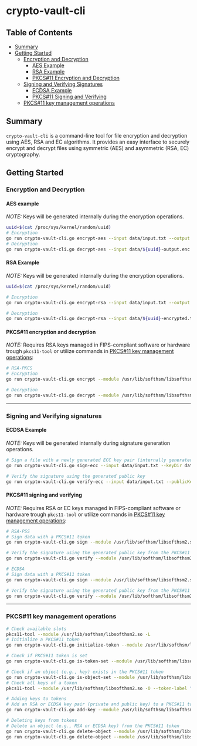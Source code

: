 # crypto-vault-cli

## Table of Contents

- [Summary](#summary)
- [Getting Started](#getting-started)
  - [Encryption and Decryption](#encryption-and-decryption)
    - [AES Example](#aes-example)
    - [RSA Example](#rsa-example)
    - [PKCS#11 Encryption and Decryption](#pkcs11-encryption-and-decryption)
  - [Signing and Verifying Signatures](#signing-and-verifying-signatures)
    - [ECDSA Example](#ecdsa-example)
    - [PKCS#11 Signing and Verifying](#pkcs11-signing-and-verifying)
  - [PKCS#11 key management operations](#pkcs11-key-management-operations)

## Summary

`crypto-vault-cli` is a command-line tool for file encryption and decryption using AES, RSA and EC algorithms. It provides an easy interface to securely encrypt and decrypt files using symmetric (AES) and asymmetric (RSA, EC) cryptography.

## Getting Started

### Encryption and Decryption

#### AES example

*NOTE:* Keys will be generated internally during the encryption operations.

```sh
uuid=$(cat /proc/sys/kernel/random/uuid)
# Encryption
go run crypto-vault-cli.go encrypt-aes --input data/input.txt --output data/${uuid}-output.enc --keySize 16 --keyDir data/
# Decryption
go run crypto-vault-cli.go decrypt-aes --input data/${uuid}-output.enc --output data/${uuid}-decrypted.txt --symmetricKey <your generated symmetric key from previous encryption operation>
```

#### RSA Example

*NOTE:* Keys will be generated internally during the encryption operations.

```sh
uuid=$(cat /proc/sys/kernel/random/uuid)

# Encryption
go run crypto-vault-cli.go encrypt-rsa --input data/input.txt --output data/${uuid}-encrypted.txt --keyDir data/

# Decryption
go run crypto-vault-cli.go decrypt-rsa --input data/${uuid}-encrypted.txt --output data/${uuid}-decrypted.txt --privateKey <your generated private key from previous encryption operation>
```

#### PKCS#11 encryption and decryption

*NOTE:* Requires RSA keys managed in FIPS-compliant software or hardware trough `pkcs11-tool` or utilize commands in [PKCS#11 key management operations](#pkcs11-key-management-operations):

```sh
# RSA-PKCS
# Encryption
go run crypto-vault-cli.go encrypt --module /usr/lib/softhsm/libsofthsm2.so --token-label my-token --object-label my-rsa-key --user-pin 5678 --key-type RSA --input-file data/input.txt --output-file data/encrypted-output.enc

# Decryption
go run crypto-vault-cli.go decrypt --module /usr/lib/softhsm/libsofthsm2.so --token-label my-token --object-label my-rsa-key --user-pin 5678 --key-type RSA --input-file data/encrypted-output.enc --output-file data/decrypted-output.txt
```

---

### Signing and Verifying signatures

#### ECDSA Example

*NOTE:* Keys will be generated internally during signature generation operations.

```sh
# Sign a file with a newly generated ECC key pair (internally generated)
go run crypto-vault-cli.go sign-ecc --input data/input.txt --keyDir data

# Verify the signature using the generated public key
go run crypto-vault-cli.go verify-ecc --input data/input.txt --publicKey <your generated public key from previous signing operation> --signature <your generated signature file from previous signing operation>
```

#### PKCS#11 signing and verifying

*NOTE:* Requires RSA or EC keys managed in FIPS-compliant software or hardware trough `pkcs11-tool` or utilize commands in [PKCS#11 key management operations](#pkcs11-key-management-operations):

```sh
# RSA-PSS
# Sign data with a PKCS#11 token
go run crypto-vault-cli.go sign --module /usr/lib/softhsm/libsofthsm2.so --token-label my-token --object-label my-rsa-key --user-pin 5678 --key-type RSA --input-file data/input.txt --output-file data/signature.sig

# Verify the signature using the generated public key from the PKCS#11 token
go run crypto-vault-cli.go verify --module /usr/lib/softhsm/libsofthsm2.so --token-label my-token --object-label my-rsa-key --user-pin 5678 --key-type RSA --data-file data/input.txt --signature-file data/signature.sig

# ECDSA
# Sign data with a PKCS#11 token
go run crypto-vault-cli.go sign --module /usr/lib/softhsm/libsofthsm2.so --token-label my-token --object-label my-ecdsa-key --user-pin 5678 --key-type ECDSA --input-file data/input.txt --output-file data/signature.sig

# Verify the signature using the generated public key from the PKCS#11 token
go run crypto-vault-cli.go verify --module /usr/lib/softhsm/libsofthsm2.so --token-label my-token --object-label my-ecdsa-key --user-pin 5678 --key-type ECDSA --data-file data/input.txt --signature-file data/signature.sig
```

---

### PKCS#11 key management operations

```sh
# Check available slots
pkcs11-tool --module /usr/lib/softhsm/libsofthsm2.so -L
# Initialize a PKCS#11 token
go run crypto-vault-cli.go initialize-token --module /usr/lib/softhsm/libsofthsm2.so --token-label my-token --so-pin 1234 --user-pin 5678 --slot "0x0"

# Check if PKCS#11 token is set
go run crypto-vault-cli.go is-token-set --module /usr/lib/softhsm/libsofthsm2.so --token-label my-token

# Check if an object (e.g., key) exists in the PKCS#11 token
go run crypto-vault-cli.go is-object-set --module /usr/lib/softhsm/libsofthsm2.so --token-label my-token --object-label my-rsa-key --user-pin 5678
# Check all keys of a token
pkcs11-tool --module /usr/lib/softhsm/libsofthsm2.so -O --token-label "my-token" --pin 5678

# Adding keys to tokens
# Add an RSA or ECDSA key pair (private and public key) to a PKCS#11 token
go run crypto-vault-cli.go add-key --module /usr/lib/softhsm/libsofthsm2.so --token-label my-token --object-label my-rsa-key --key-type RSA --key-size 2048 --user-pin 5678

# Deleting keys from tokens
# Delete an object (e.g., RSA or ECDSA key) from the PKCS#11 token
go run crypto-vault-cli.go delete-object --module /usr/lib/softhsm/libsofthsm2.so --token-label my-token --object-label my-rsa-key --object-type pubkey --user-pin 5678
go run crypto-vault-cli.go delete-object --module /usr/lib/softhsm/libsofthsm2.so --token-label my-token --object-label my-rsa-key --object-type privkey --user-pin 5678
```